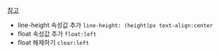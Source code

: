 [참고](https://voucher.elice.io/courses/18686/lectures/152533)
- line-height 속성값 추가 ```line-height: (height)px text-align:center```
- float 속성값 추가 ```float:left```
- float 해제하기 ```clear:left```